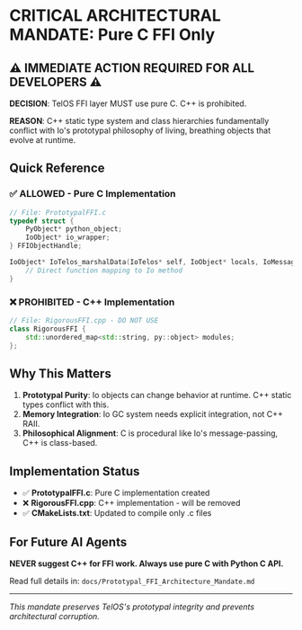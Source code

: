 # CRITICAL ARCHITECTURAL MANDATE: Pure C FFI Only

## ⚠️ **IMMEDIATE ACTION REQUIRED FOR ALL DEVELOPERS** ⚠️

**DECISION**: TelOS FFI layer MUST use pure C. C++ is prohibited.

**REASON**: C++ static type system and class hierarchies fundamentally conflict with Io's prototypal philosophy of living, breathing objects that evolve at runtime.

## Quick Reference

### ✅ **ALLOWED - Pure C Implementation**
```c
// File: PrototypalFFI.c
typedef struct {
    PyObject* python_object;
    IoObject* io_wrapper;
} FFIObjectHandle;

IoObject* IoTelos_marshalData(IoTelos* self, IoObject* locals, IoMessage* m) {
    // Direct function mapping to Io method
}
```

### ❌ **PROHIBITED - C++ Implementation**
```cpp
// File: RigorousFFI.cpp - DO NOT USE
class RigorousFFI {
    std::unordered_map<std::string, py::object> modules;
};
```

## Why This Matters

1. **Prototypal Purity**: Io objects can change behavior at runtime. C++ static types conflict with this.
2. **Memory Integration**: Io GC system needs explicit integration, not C++ RAII.
3. **Philosophical Alignment**: C is procedural like Io's message-passing, C++ is class-based.

## Implementation Status

- ✅ **PrototypalFFI.c**: Pure C implementation created
- ❌ **RigorousFFI.cpp**: C++ implementation - will be removed
- ✅ **CMakeLists.txt**: Updated to compile only .c files

## For Future AI Agents

**NEVER suggest C++ for FFI work. Always use pure C with Python C API.**

Read full details in: `docs/Prototypal_FFI_Architecture_Mandate.md`

---
*This mandate preserves TelOS's prototypal integrity and prevents architectural corruption.*